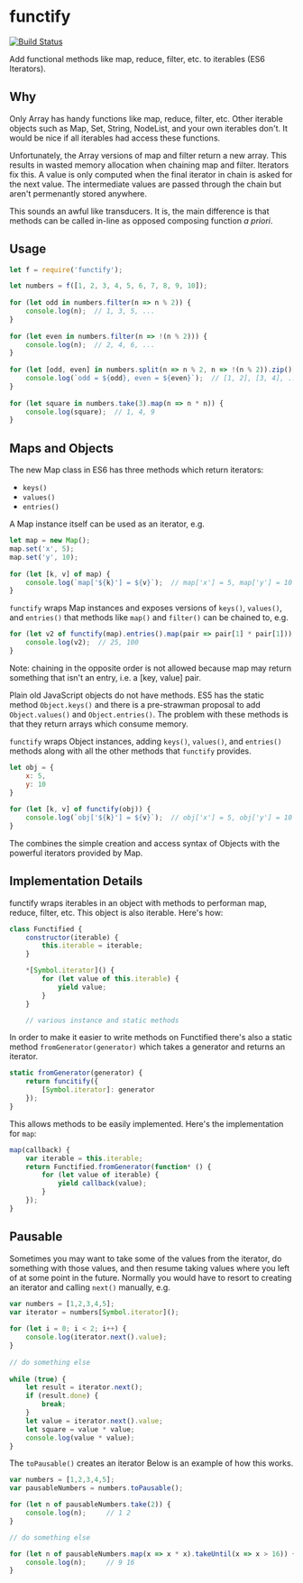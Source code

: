 # functify
[![Build Status](https://travis-ci.org/kevinbarabash/functify.svg?branch=v0.3.3)](https://travis-ci.org/kevinbarabash/functify)

Add functional methods like map, reduce, filter, etc. to iterables (ES6 Iterators).

## Why

Only Array has handy functions like map, reduce, filter, etc.  Other iterable
objects such as Map, Set, String, NodeList, and your own iterables don't.  It
would be nice if all iterables had access these functions.

Unfortunately, the Array versions of map and filter return a new array.  This
results in wasted memory allocation when chaining map and filter.  Iterators fix
this.  A value is only computed when the final iterator in chain is asked for the
next value.  The intermediate values are passed through the chain but aren't 
permenantly stored anywhere.

This sounds an awful like transducers.  It is, the main difference is that 
methods can be called in-line as opposed composing function _a priori_.

## Usage

```js
let f = require('functify');

let numbers = f([1, 2, 3, 4, 5, 6, 7, 8, 9, 10]);
    
for (let odd in numbers.filter(n => n % 2)) {
    console.log(n);  // 1, 3, 5, ...
}
    
for (let even in numbers.filter(n => !(n % 2))) {
    console.log(n);  // 2, 4, 6, ...
}
    
for (let [odd, even] in numbers.split(n => n % 2, n => !(n % 2)).zip()) {
    console.log(`odd = ${odd}, even = ${even}`);  // [1, 2], [3, 4], ...
}
    
for (let square in numbers.take(3).map(n => n * n)) {
    console.log(square);  // 1, 4, 9
}
```
    
## Maps and Objects

The new Map class in ES6 has three methods which return iterators:

- `keys()`
- `values()`
- `entries()`

A Map instance itself can be used as an iterator, e.g.

```js
let map = new Map();
map.set('x', 5);
map.set('y', 10);
    
for (let [k, v] of map) {
    console.log(`map['${k}'] = ${v}`);  // map['x'] = 5, map['y'] = 10
}
```
    
`functify` wraps Map instances and exposes versions of `keys()`, `values()`, 
and `entries()` that methods like `map()` and `filter()` can be chained to, e.g.

```js
for (let v2 of functify(map).entries().map(pair => pair[1] * pair[1])) {
    console.log(v2);  // 25, 100
}
```
    
Note: chaining in the opposite order is not allowed because map may return 
something that isn't an entry, i.e. a [key, value] pair.

Plain old JavaScript objects do not have methods.  ES5 has the static method
`Object.keys()` and there is a pre-strawman proposal to add `Object.values()`
and `Object.entries()`.  The problem with these methods is that they return 
arrays which consume memory.

`functify` wraps Object instances, adding `keys()`, `values()`, and `entries()`
methods along with all the other methods that `functify` provides.

```js
let obj = {
    x: 5,
    y: 10
}
    
for (let [k, v] of functify(obj)) {
    console.log(`obj['${k}'] = ${v}`);  // obj['x'] = 5, obj['y'] = 10
}
```
    
The combines the simple creation and access syntax of Objects with the powerful
iterators provided by Map.
    
## Implementation Details

functify wraps iterables in an object with methods to performan map, reduce, 
filter, etc.  This object is also iterable.  Here's how:

```js
class Functified {
    constructor(iterable) {
        this.iterable = iterable;
    }

    *[Symbol.iterator]() {
        for (let value of this.iterable) {
            yield value;
        }
    }

    // various instance and static methods
```

In order to make it easier to write methods on Functified there's also a static
method `fromGenerator(generator)` which takes a generator and returns an iterator.

```js
static fromGenerator(generator) {
    return funcitify({
        [Symbol.iterator]: generator
    });
}
```
    
This allows methods to be easily implemented.  Here's the implementation for `map`:

```js
map(callback) {
    var iterable = this.iterable;
    return Functified.fromGenerator(function* () {
        for (let value of iterable) {
            yield callback(value);
        }
    });
}
```

## Pausable

Sometimes you may want to take some of the values from the iterator, do something
with those values, and then resume taking values where you left of at some point
in the future.  Normally you would have to resort to creating an iterator and 
calling `next()` manually, e.g.

```js
var numbers = [1,2,3,4,5];
var iterator = numbers[Symbol.iterator]();
    
for (let i = 0; i < 2; i++) {
    console.log(iterator.next().value);
}
    
// do something else
    
while (true) {
    let result = iterator.next();
    if (result.done) {
        break;
    }
    let value = iterator.next().value;
    let square = value * value;
    console.log(value * value);
}
```
    
The `toPausable()` creates an iterator Below is an example of how this works.

```js
var numbers = [1,2,3,4,5];
var pausableNumbers = numbers.toPausable();

for (let n of pausableNumbers.take(2)) {
    console.log(n);     // 1 2
}

// do something else

for (let n of pausableNumbers.map(x => x * x).takeUntil(x => x > 16)) {
    console.log(n);     // 9 16
}
```
